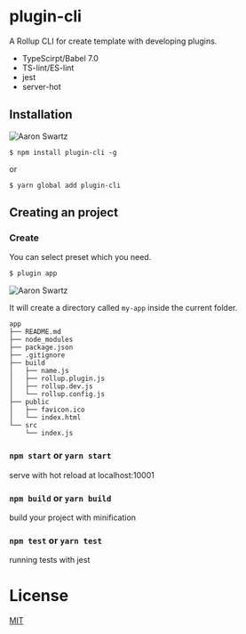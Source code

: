 # plugin-cli

A Rollup CLI for create template with developing plugins.

* TypeScirpt/Babel 7.0
* TS-lint/ES-lint
* jest
* server-hot



## Installation
![Aaron Swartz](https://t1.picb.cc/uploads/2018/12/22/JDCw3G.jpg)  

`$ npm install plugin-cli -g`  

or  

`$ yarn global add plugin-cli`

## Creating an project

### Create
You can select preset which you need. 

``` bash
$ plugin app
```
![Aaron Swartz](https://t1.picb.cc/uploads/2018/12/22/JDC8Rr.gif)  

It will create a directory called `my-app` inside the current folder.    
   
```
app
├── README.md
├── node_modules
├── package.json
├── .gitignore
├── build
│   ├── name.js
│   ├── rollup.plugin.js
│   ├── rollup.dev.js
│   └── rollup.config.js
├── public
│   ├── favicon.ico
│   └── index.html
└── src
    └── index.js
```
   
   
### `npm start` or `yarn start`  
   
serve with hot reload at localhost:10001  
    
### `npm build` or `yarn build`  
    
build your project with minification    
   
### `npm test` or `yarn test`  
    
running tests with jest  
   
   
# License
[MIT](http://opensource.org/licenses/MIT)


